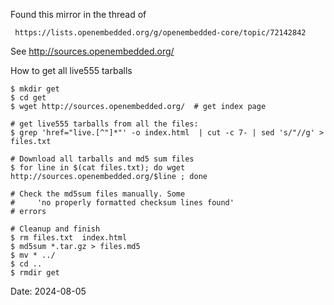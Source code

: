 Found this mirror in the thread of

     https://lists.openembedded.org/g/openembedded-core/topic/72142842

See http://sources.openembedded.org/

How to get all live555 tarballs

    $ mkdir get
    $ cd get
    $ wget http://sources.openembedded.org/  # get index page

    # get live555 tarballs from all the files:
    $ grep 'href="live.[^"]*"' -o index.html  | cut -c 7- | sed 's/"//g' > files.txt

    # Download all tarballs and md5 sum files
    $ for line in $(cat files.txt); do wget http://sources.openembedded.org/$line ; done 

    # Check the md5sum files manually. Some
    #     'no properly formatted checksum lines found'
    # errors

    # Cleanup and finish
    $ rm files.txt  index.html
    $ md5sum *.tar.gz > files.md5
    $ mv * ../
    $ cd ..
    $ rmdir get

Date: 2024-08-05
